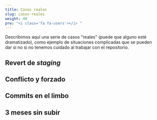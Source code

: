 ```yaml
---
title: Casos reales
slug: casos-reales
weight: 40
pre: "<i class='fa fa-users'></i> "
---
```


Describimos aquí una serie de casos "reales" (puede que alguno esté dramatizado), como ejemplo de situaciones complicadas que se pueden dar si no si no tenemos cuidado al trabajar con el repositorio.

## Revert de _staging_
## Conflicto y forzado
## Commits en el limbo
## 3 meses sin subir